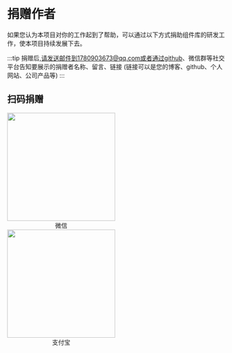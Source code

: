 # 捐赠作者

如果您认为本项目对你的工作起到了帮助，可以通过以下方式捐助组件库的研发工作，使本项目持续发展下去。

:::tip
捐赠后,请发送邮件到1780903673@qq.com或者通过github、微信群等社交平台告知要展示的捐赠者名称、留言、链接 (链接可以是您的博客、github、个人网站、公司产品等)
:::

## 扫码捐赠


<div style="display: inline-block; margin-right: 120px;">
  <img style="width: 250px; height: 250px;" src="https://fant-mini-plus.top/img/weixinQrcode.jpg" />
  <div style="text-align: center;">微信</div>
</div>

<div style="display: inline-block;">
  <img style="width: 250px; height: 250px;" src="https://fant-mini-plus.top/img/alipayQrcode.jpg" />
  <div style="text-align: center;">支付宝</div>
</div>

